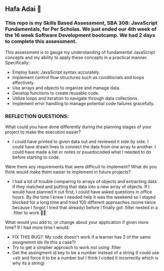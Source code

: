 ## Hafa Adai 🌸

### This repo is my Skills Based Assessment, SBA 308: JavaScript Fundamentals, for Per Scholas. We just ended our 4th week of the 16 week Software Development bootcamp. We had 2 days to complete this assessment.

This assessment is to gauge my understanding of fundamental JavaScript concepts and my ability to apply these concepts in a practical manner. Specifically:

- Employ basic JavaScript syntax accurately.
- Implement control flow structures such as conditionals and loops effectively.
- Use arrays and objects to organize and manage data.
- Develop functions to create reusable code.
- Utilize loops and iteration to navigate through data collections.
- Implement error handling to manage potential code failures gracefully.

 
### REFLECTION QUESTIONS:

What could you have done differently during the planning stages of your project to make the execution easier?

- I could have printed to given data out and reviewed it side by side. I could have drawn lines to connect the data from one array to another. I could have made a list or notes or psuedocoded what I needed to do before starting to code.


Were there any requirements that were difficult to implement? What do you think would make them easier to implement in future projects?

- I had a lot of trouble comparing to arrays of objects and extracting data if they matched and putting that data into a new array of objects. If I would have planned it out first, I could have asked questions in office hours. By the time I knew I needed help it was the weekend so I stayed blocked for a long time and tried 100 different approaches (some twice because I forgot I tried that already) before I finally got .filter nested in a .filter to work 😵‍💫

What would you add to, or change about your application if given more time?
If I had more time I would:

- FIX THIS BUG?: My code doesn't work if a learner has 2 of the same assignemnt ids (Is this a case?)
- Try to get a simplier approach to work not using .filter
- Get the assingment id key to be a number instead of a string (I could use +str and force it to be a number but I think I coded it incorrectly which is why its a string)